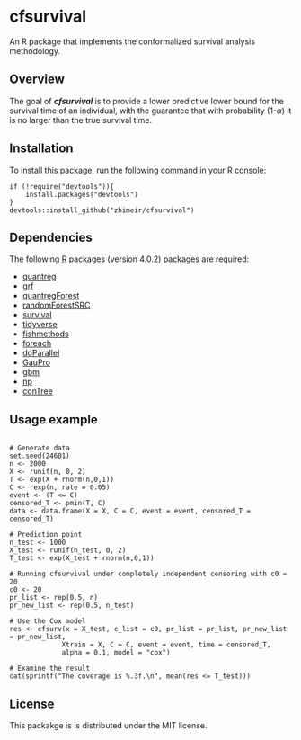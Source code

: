 # cfsurvival
An R package that implements the conformalized survival analysis methodology.

## Overview
The goal of ***cfsurvival*** is to provide a lower predictive lower bound for the survival 
time of an individual, with the guarantee that with probability (1-$\alpha$) it is no larger
than the true survival time. 

## Installation
To install this package, run the following command in your R console:
```{r}
if (!require("devtools")){
    install.packages("devtools")
}
devtools::install_github("zhimeir/cfsurvival")
```
## Dependencies
The following [R](https://www.r-project.org/) packages (version 4.0.2) packages are required:
 - [quantreg](https://cran.r-project.org/web/packages/quantreg/index.html)
 - [grf](https://github.com/grf-labs/grf)
 - [quantregForest](https://cran.r-project.org/web/packages/quantregForest/index.html)
 - [randomForestSRC](https://cran.r-project.org/web/packages/randomForestSRC/index.html)
 - [survival](https://cran.r-project.org/web/packages/survival/index.html)
 - [tidyverse](https://www.tidyverse.org/)
 - [fishmethods](https://cran.r-project.org/web/packages/fishmethods/index.html)
 - [foreach](https://cran.r-project.org/web/packages/foreach/index.html)
 - [doParallel](https://cran.r-project.org/web/packages/doParallel/index.html)
 - [GauPro](https://cran.r-project.org/web/packages/GauPro/index.html)
 - [gbm](https://cran.r-project.org/web/packages/gbm/index.html)
 - [np](https://cran.r-project.org/web/packages/np/index.html)
 - [conTree](http://statweb.stanford.edu/~jhf/conTree/)

## Usage example 
```{r}

# Generate data
set.seed(24601)
n <- 2000
X <- runif(n, 0, 2)
T <- exp(X + rnorm(n,0,1))
C <- rexp(n, rate = 0.05)
event <- (T <= C)
censored_T <- pmin(T, C)
data <- data.frame(X = X, C = C, event = event, censored_T = censored_T)

# Prediction point
n_test <- 1000
X_test <- runif(n_test, 0, 2)
T_test <- exp(X_test + rnorm(n,0,1))

# Running cfsurvival under completely independent censoring with c0 = 20 
c0 <- 20
pr_list <- rep(0.5, n)
pr_new_list <- rep(0.5, n_test)

# Use the Cox model
res <- cfsurv(x = X_test, c_list = c0, pr_list = pr_list, pr_new_list = pr_new_list,
             Xtrain = X, C = C, event = event, time = censored_T, 
             alpha = 0.1, model = "cox")

# Examine the result
cat(sprintf("The coverage is %.3f.\n", mean(res <= T_test)))
```
## License 
This packakge is is distributed under the MIT license.

